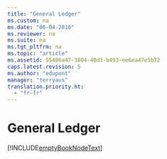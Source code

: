 ```yaml
---
title: "General Ledger"
ms.custom: na
ms.date: "06-04-2016"
ms.reviewer: na
ms.suite: na
ms.tgt_pltfrm: na
ms.topic: "article"
ms.assetid: 55486a47-3804-40d3-b493-ee6ea47e5b72
caps.latest.revision: 5
ms.author: "edupont"
manager: "terryaus"
translation.priority.ht: 
  - "fr-fr"
---
```

# General Ledger
[!INCLUDE[emptyBookNodeText](../../Finance/includes/emptybooknodetext_md.md)]